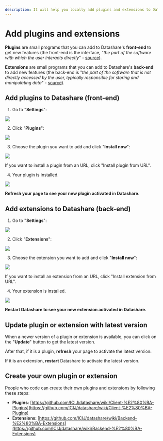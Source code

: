 ```yaml
---
description: It will help you locally add plugins and extensions to Datashare.
---
```


# Add plugins and extensions

**Plugins** are small programs that you can add to Datashare's **front-end** to get new features \(the front-end is the interface, "_the part of the software with which the user interacts directly_" - [source](https://languages.oup.com/)\).

**Extensions** are small programs that you can add to Datashare's **back-end** to add new features \(the back-end is "_the part of the software that is not directly accessed by the user, typically responsible for storing and manipulating data_" - [source](https://languages.oup.com/)\).

## Add plugins to Datashare \(front-end\)

 1. Go to "**Settings**":

![](../.gitbook/assets/screenshot-2020-11-25-at-09.56.51.png)

 2. Click "**Plugins**":

![](../.gitbook/assets/screenshot-2020-11-25-at-09.58.12.png)

 3. Choose the plugin you want to add and click "**Install now**":

![](../.gitbook/assets/screenshot-2020-11-25-at-09.59.25.png)

If you want to install a plugin from an URL, click "Install plugin from URL".

  4. Your plugin is installed. 

![](../.gitbook/assets/screenshot-2020-11-25-at-10.00.16.png)

**Refresh your page to see your new plugin activated in Datashare.**

## Add **extensions** to Datashare \(back-end\)

1. Go to "**Settings**":

![](../.gitbook/assets/screenshot-2020-11-25-at-09.56.51.png)

 2. Click "**Extensions**":

![](../.gitbook/assets/screenshot-2020-11-25-at-10.03.09.png)

 3. Choose the extension you want to add and click "**Install now**":

![](../.gitbook/assets/screenshot-2020-11-25-at-10.04.52.png)

If you want to install an extension from an URL, click "Install extension from URL".

  4. Your extension is installed. 

![](../.gitbook/assets/screenshot-2020-11-25-at-10.06.03.png)

**Restart Datashare to see your new extension activated in Datashare.**

## Update plugin or extension with latest version

When a newer version of a plugin or extension is available, you can click on the "**Update**" button to get the latest version. 

After that, if it is a plugin, **refresh** your page to activate the latest version. 

If it is an extension, **restart** Datashare to activate the latest version.

## Create your own plugin or extension

People who code can create their own plugins and extensions by following these steps:

* **Plugins**: [https://github.com/ICIJ/datashare/wiki/Client-%E2%80%BA-Plugins](https://github.com/ICIJ/datashare/wiki/Client-%E2%80%BA-Plugins)
* **Extensions**: [https://github.com/ICIJ/datashare/wiki/Backend-%E2%80%BA-Extensions](https://github.com/ICIJ/datashare/wiki/Backend-%E2%80%BA-Extensions)



